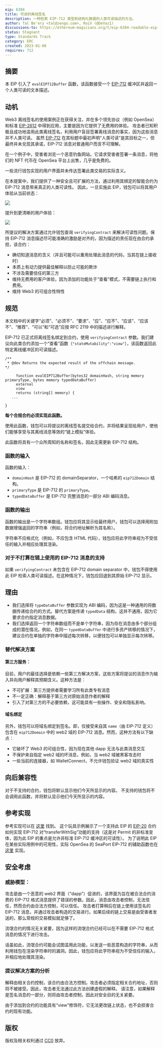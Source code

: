 ```yaml
---
eip: 6384
title: 可读的离线签名
description: 一种检索 EIP-712 类型和结构化数据的人类可读描述的方法。
author: Tal Be'ery <tal@zengo.com>, RoiV (@DeVaz1)
discussions-to: https://ethereum-magicians.org/t/eip-6384-readable-eip-712-signatures/12752
status: Stagnant
type: Standards Track
category: ERC
created: 2023-01-08
requires: 712
---
```


## 摘要

本 EIP 引入了 `evalEIP712Buffer` 函数，该函数接受一个 [EIP-712](./eip-712.md) 缓冲区并返回一个人类可读的文本描述。

## 动机

Web3 离线签名的使用案例正在获得关注，并在多个领先协议（例如 OpenSea）和标准 [EIP-2612](./eip-2612.md) 中得到应用，主要是因为它提供了无费用的体验。
攻击者已知积极且成功地滥用此类离线签名，利用用户盲目签署离线消息的事实，因为这些消息并不人类可读。
虽然 [EIP-712](./eip-712.md) 在其标题中最初声明“人类可读”是其目标之一，但最终并未兑现其承诺，EIP-712 消息对普通用户而言不可理解。

在一个例子中，受害者浏览一个恶意钓鱼网站。它请求受害者签署一条消息，将他们的 NFT 代币在 OpenSea 平台上出售，几乎是免费的。

一些流行钱包实现的用户界面并未传达签署此类交易的实际含义。

在本提案中，我们提供了一种安全且可扩展的方法，通过利用其绑定的智能合约为 EIP-712 消息带来真正的人类可读性。
因此，一旦实施此 EIP，钱包可以将其用户体验从当前状态：

![](../assets/eip-6384/media/MiceyMask-non-compliant.png)

提升到更清晰的用户体验：

![](../assets/eip-6384/media/ZenGo-EIP-compliant-warning.png)

所提议的解决方案通过允许钱包查询 `verifyingContract` 来解决可读性问题。保持 EIP-712 消息描述尽可能准确的激励是对齐的，因为描述的责任现在由合约承担，该合约：

- 确切知道消息的含义（并且可能可以重用处理此消息的代码，当其在链上接收时）
- 本质上有动力提供最佳解释以防止可能的欺诈
- 不涉及需要信任的第三方
- 维持无费用的客户体验，因为添加的功能处于“查看”模式，不需要链上执行和费用。
- 维持 Web3 的可组合性特性

## 规范

本文档中的关键字“必须”、“必须不”、“要求”、“应”、“应不”、“应该”、“应该不”、“推荐”、“可以”和“可选”应按 RFC 2119 中的描述进行解释。

EIP-712 已正式将离线签名绑定到合约，使用 `verifyingContract` 参数。我们建议向此类合约添加一个“查看”函数（`"stateMutability":"view"`），该函数返回此特定离线缓冲区的可读描述。

```solidity
/**
 * @dev Returns the expected result of the offchain message.
*/

     function evalEIP712Buffer(bytes32 domainHash, string memory primaryType, bytes memory typedDataBuffer)
     external
     view
     returns (string[] memory) {
   ...

}
```

**每个合规合约必须实现此函数。**

使用此函数，钱包可以将提议的离线签名提交给合约，并将结果呈现给用户，使他们能够享受与其离线消息等效的“链上模拟”体验。

此函数将具有一个众所周知的名称和签名，因此无需更新 EIP-712 结构。

### 函数的输入

函数的输入：

- `domainHash` 是 EIP-712 的 domainSeparator，一个哈希的 `eip712Domain` 结构。
- `primaryType` 是 EIP-712 的 `primaryType`。
- `typedDataBuffer` 是 EIP-712 完整消息的一部分 ABI 编码消息。

### 函数的输出

函数的输出是一个字符串数组。钱包应将其显示给最终用户。钱包可以选择用附加数据增强返回的字符串（例如，将合约地址解析为其名称）。

字符串不应格式化（例如，不应包含 HTML 代码），钱包应将此字符串视为不受信任的输入并相应处理其渲染。

### 对于不打算在链上使用的 EIP-712 消息的支持

如果 `verifyingContract` 未包含在 EIP-712 domain separator 中，钱包不得使用此 EIP 检索人类可读描述。在这种情况下，钱包应回退到其原始 EIP-712 显示。

## 理由

- 我们选择将 `typeDataBuffer` 参数实现为 ABI 编码，因为这是一种通用的将数据传递给合约的方式。替代方案是传递 `typedData` 结构，这并不通用，因为它要求合约指定消息数据。
- 我们选择返回一个字符串数组而不是单个字符串，因为存在消息由多个部分组成的潜在情况。例如，在同一 `typedDataBuffer` 中进行多资产转移的情况下，建议合约在单独的字符串中描述每次转移，以便钱包可以单独显示每次转移。

### 替代解决方案

#### 第三方服务：

目前，用户的最佳选择是依赖一些第三方解决方案，这些方案将提议的消息作为输入并向用户解释其预期含义。这种方法是：

- 不可扩展：第三方提供者需要学习所有此类专有消息
- 不一定正确：解释基于第三方对原始消息作者的解释
- 引入了对第三方的不必要依赖，这可能具有一些操作、安全和隐私影响。

#### 域名绑定

另外，钱包可以将域名绑定到签名。即，仅接受来自其 `name`（由 EIP-712 定义）包含在 `eip712Domain` 中的 web2 域的 EIP-712 消息。然而，这种方法有以下缺点：

- 它破坏了 Web3 的可组合性，因为现在其他 dapp 无法与此类消息交互
- 不保护来自指定 web2 域的坏消息，例如，当 web2 域被黑客攻击时
- 一些当前的连接器，如 WalletConnect，不允许钱包验证 web2 域的真实性

## 向后兼容性

对于不支持的合约，钱包将默认显示他们今天所显示的内容。
不支持的钱包将不会调用此函数，并将默认显示他们今天所显示的内容。

## 参考实现

参考实现可以在 [这里](../assets/eip-6384/implementation/src/MyToken/MyToken.sol) 找到。
这个玩具示例展示了一个支持此 EIP 的 [EIP-20](./erc-20.md) 合约如何实现 EIP-712 对“transferWithSig”功能的支持（这是对 Permit 的非标准变体，因为此 EIP 的重点是允许非标准 EIP-712 缓冲区的可读性）。
为了说明此 EIP 在某些实际用例中的可用性，实际 OpenSea 的 SeaPort EIP-712 的辅助函数也在 [这里](../assets/eip-6384/implementation/src/SeaPort/SeaPort712ParserHelper.sol) 实现。

## 安全考虑

### 威胁模型：

攻击是由一个恶意的 web2 界面（“dapp”）促进的，该界面为旨在被合法合约消费的 EIP-712 格式消息提供了错误的参数。因此，消息由攻击者控制，无法信任，然而合约由合法方控制，可以信任。
攻击者打算稍后在链上使用该签名的 EIP-712 消息，并通过攻击者构造的交易进行。如果后续的链上交易是由受害者发送的，那么常规的交易模拟就足够了。

流氓合约的情况无关紧要，因为这样的流氓合约已经可以在不需要 EIP-712 格式消息的情况下进行攻击。

话虽如此，流氓合约可能会试图滥用此功能，以发送一些恶意构造的字符串，从而利用钱包在渲染字符串时的漏洞。因此，钱包应将此字符串视为不受信任的输入，并相应地处理其渲染。

### 提议解决方案的分析

解释由相关合约控制，该合约由合法方控制。攻击者必须指定相关合约地址，否则将不被接受。因此，攻击者无法通过此方法创建虚假的解释。
请注意，如果解释是签名消息的一部分，则将由攻击者控制，因此对安全目的无关紧要。

由于添加到合约的功能具有“view”修饰符，它无法更改链上状态，也不会损害合约的现有功能。

## 版权

版权及相关权利通过 [CC0](../LICENSE.md) 放弃。